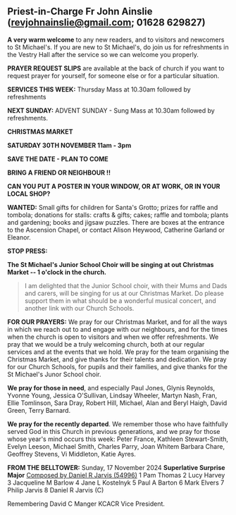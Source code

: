 
## Priest-in-Charge Fr John Ainslie ([revjohnainslie@gmail.com](mailto:revjohnainslie@gmail.com); 01628 629827)

**A very warm welcome** to any new readers, and to visitors and
newcomers to St Michael\'s. If you are new to St Michael\'s, do join us
for refreshments in the Vestry Hall after the service so we can welcome
you properly.

**PRAYER REQUEST SLIPS** are available at the back of church if you want
to request prayer for yourself, for someone else or for a particular
situation.

**SERVICES THIS WEEK:** Thursday Mass at 10.30am followed by
refreshments

**NEXT SUNDAY:** ADVENT SUNDAY - Sung Mass at 10.30am followed by
refreshments.

**CHRISTMAS MARKET**

**SATURDAY 30TH NOVEMBER 11am - 3pm**

**SAVE THE DATE - PLAN TO COME**

**BRING A FRIEND OR NEIGHBOUR !!**

**CAN YOU PUT A POSTER IN YOUR WINDOW, OR AT WORK, OR IN YOUR LOCAL
SHOP?**

**WANTED:** Small gifts for children for Santa's Grotto; prizes for raffle
and tombola; donations for stalls: crafts & gifts; cakes; raffle and
tombola; plants and gardening; books and jigsaw puzzles. There are boxes
at the entrance to the Ascension Chapel, or contact Alison Heywood,
Catherine Garland or Eleanor.

**STOP PRESS:**

**The St Michael's Junior School Choir will be singing at out Christmas
Market -- 1 o'clock in the church.**

> I am delighted that the Junior School choir, with their Mums and Dads
> and carers, will be singing for us at our Christmas Market. Do please
> support them in what should be a wonderful musical concert, and
> another link with our Church Schools.

**FOR OUR PRAYERS:** We pray for our Christmas Market, and for all the
ways in which we reach out to and engage with our neighbours, and for
the times when the church is open to visitors and when we offer
refreshments. We pray that we would be a truly welcoming church, both at
our regular services and at the events that we hold. We pray for the
team organising the Christmas Market, and give thanks for their talents
and dedication. We pray for our Church Schools, for pupils and their
families, and give thanks for the St Michael's Junor School choir.

**We pray for those in need**, and especially Paul Jones, Glynis
Reynolds, Yvonne Young, Jessica O'Sullivan, Lindsay Wheeler, Martyn
Nash, Fran, Ellie Tomlinson, Sara Dray, Robert Hill, Michael, Alan and
Beryl Haigh, David Green, Terry Barnard.

**We pray for the recently departed**. We remember those who have
faithfully served God in this Church in previous generations, and we
pray for those whose year's mind occurs this week: Peter France,
Kathleen Stewart-Smith, Evelyn Leeson, Michael Smith, Charles Parry,
Joan Whitem Barbara Chare, Geoffrey Stevens, Vi Middleton, Katie Ayres.

**FROM THE BELLTOWER:** Sunday, 17 November 2024 **Superlative Surprise
Major** [Composed by Daniel R
Jarvis (54996)](https://bb.ringingworld.co.uk/comp.php?id=2300814) 1 Pam
Thomas 2 Lucy Harvey 3 Jacqueline M Barlow 4 Jane L Kostelnyk 5 Paul A
Barton 6 Mark Elvers 7 Philip Jarvis 8 Daniel R Jarvis (C)

Remembering David C Manger KCACR Vice President.
